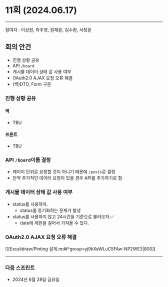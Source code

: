 # 11회 (2024.06.17)

---

참여자 : 이상원, 하주영, 원재윤, 김수환, 서정윤

## 회의 안건

- 진행 상황 공유
- API `/board`
- 게시물 데이터 상태 값 사용 여부
- OAuth2.0 AJAX 요청 오류 해결
- (백)DTO, Form 구분
### 진행 상황 공유
#### 백
- TBU
#### 프론트
- TBU
### API `/board`이름 결정
- 페이지 단위로 요청할 것이 아니기 때문에 `/posts`로 결정
- 만약 추가적인 데이터 요청이 있을 경우 API를 추가하기로 함.
### 게시물 데이터 상태 값 사용 여부
- status를 사용하자.
	- status를 동기화하는 문제가 발생
- status를 사용하지 않고 24시간을 기준으로 불러오자.✅
	- date에 제한을 걸어서 가져올 수 있다.
### OAuth2.0 AJAX 요청 오류 해결
![[Excalidraw/Pinting 설계.md#^group=yj9kXeWLuC5FAw-NP2WE3|800]]

---
### 다음 스프린트
- 2024년 6월 28일 금요일
